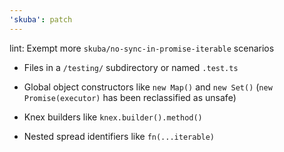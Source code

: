 ```yaml
---
'skuba': patch
---
```


lint: Exempt more `skuba/no-sync-in-promise-iterable` scenarios

- Files in a `/testing/` subdirectory or named `.test.ts`

- Global object constructors like `new Map()` and `new Set()` (`new Promise(executor)` has been reclassified as unsafe)

- Knex builders like `knex.builder().method()`

- Nested spread identifiers like `fn(...iterable)`
